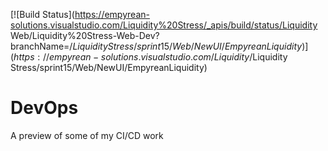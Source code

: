 [![Build Status](https://empyrean-solutions.visualstudio.com/Liquidity%20Stress/_apis/build/status/Liquidity Web/Liquidity%20Stress-Web-Dev?branchName=$/Liquidity Stress/sprint15/Web/NewUI/EmpyreanLiquidity)](https://empyrean-solutions.visualstudio.com/Liquidity%20Stress/_build/latest?definitionId=11&branchName=$/Liquidity Stress/sprint15/Web/NewUI/EmpyreanLiquidity)


# DevOps
A preview of some of my CI/CD work
